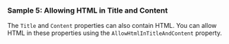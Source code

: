 ### Sample 5: Allowing HTML in Title and Content

The `Title` and `Content` properties can also contain HTML. You can allow HTML in these properties using the `AllowHtmlInTitleAndContent` property.
